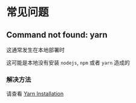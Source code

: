# 常见问题

## Command not found: yarn

这通常发生在本地部署时

这可能是本地没有安装 `nodejs`, `npm` 或者 `yarn` 造成的

### 解决方法

请查看 [Yarn Installation](https://classic.yarnpkg.com/lang/en/docs/install/)
